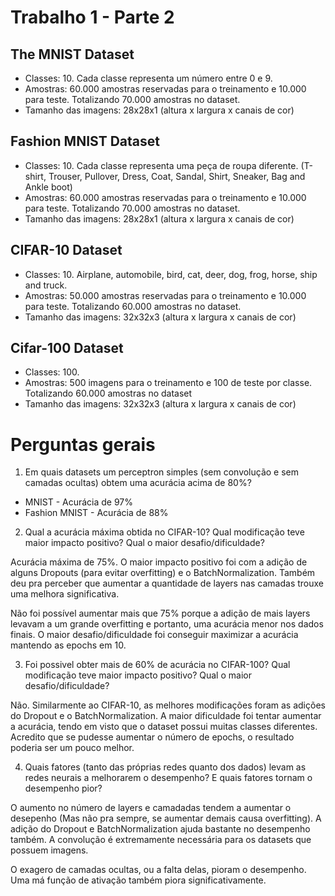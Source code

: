 # Trabalho 1 - Parte 2

## The MNIST Dataset

* Classes: 10. Cada classe representa um número entre 0 e 9.
* Amostras: 60.000 amostras reservadas para o treinamento e 10.000 para teste. Totalizando 70.000 amostras no dataset.
* Tamanho das imagens: 28x28x1 (altura x largura x canais de cor)

## Fashion MNIST Dataset

* Classes: 10. Cada classe representa uma peça de roupa diferente. (T-shirt, Trouser, Pullover, Dress, Coat, Sandal, Shirt, Sneaker, Bag and Ankle boot)
* Amostras: 60.000 amostras reservadas para o treinamento e 10.000 para teste. Totalizando 70.000 amostras no dataset.
* Tamanho das imagens: 28x28x1 (altura x largura x canais de cor)

## CIFAR-10 Dataset

* Classes: 10. Airplane, automobile, bird, cat, deer, dog, frog, horse, ship and truck.
* Amostras: 50.000 amostras reservadas para o treinamento e 10.000 para teste. Totalizando 60.000 amostras no dataset.
* Tamanho das imagens: 32x32x3 (altura x largura x canais de cor)

## Cifar-100 Dataset

* Classes: 100.
* Amostras: 500 imagens para o treinamento e 100 de teste por classe. Totalizando 60.000 amostras no dataset
* Tamanho das imagens: 32x32x3 (altura x largura x canais de cor)

# Perguntas gerais

1) Em quais datasets um perceptron simples (sem convolução e sem camadas ocultas) obtem uma
acurácia acima de 80%?

* MNIST - Acurácia de 97%
* Fashion MNIST - Acurácia de 88%

2) Qual a acurácia máxima obtida no CIFAR-10? Qual modificação teve maior impacto positivo?
Qual o maior desafio/dificuldade?

Acurácia máxima de 75%. O maior impacto positivo foi com a adição de alguns Dropouts (para evitar overfitting) e o BatchNormalization.
Também deu pra perceber que aumentar a quantidade de layers nas camadas trouxe uma melhora significativa.

Não foi possível aumentar mais que 75% porque a adição de mais layers levavam a um grande overfitting e portanto, uma acurácia menor nos dados finais.
O maior desafio/dificuldade foi conseguir maximizar a acurácia mantendo as epochs em 10.

3) Foi possivel obter mais de 60% de acurácia no CIFAR-100? Qual modificação teve maior
impacto positivo? Qual o maior desafio/dificuldade?

Não.
Similarmente ao CIFAR-10, as melhores modificações foram as adições do Dropout e o BatchNormalization.
A maior dificuldade foi tentar aumentar a acurácia, tendo em visto que o dataset possui muitas classes diferentes.
Acredito que se pudesse aumentar o número de epochs, o resultado poderia ser um pouco melhor.

4) Quais fatores (tanto das próprias redes quanto dos dados) levam as redes neurais a melhorarem o
desempenho? E quais fatores tornam o desempenho pior?

O aumento no número de layers e camadadas tendem a aumentar o desepenho (Mas não pra sempre, se aumentar demais causa overfitting). A adição do Dropout e BatchNormalization ajuda bastante no desempenho também.
A convolução é extremamente necessária para os datasets que possuem imagens.

O exagero de camadas ocultas, ou a falta delas, pioram o desempenho. Uma má função de ativação também piora significativamente.